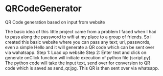 # QRCodeGenerator
QR Code generation based on input from website

The basic idea of this little project came from a problem I faced when I had to pass along the password to wifi at my place to a group of friends.
So I created this basic website where you can pass any text; url, passwords, even a simple Hello and it will generate a QR code which can be sent over via wahatsapp.
Step 1: Load up website
Step 2: Enter text and click on generate
onClick function will initiate execution of python file (script.py). The python code will take the input text, send over for conversion to QR code which is saved as send_qr.jpg. This QR is then sent over via whatsapp.
